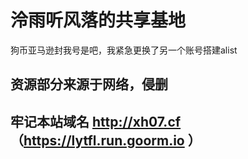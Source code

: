 # 泠雨听风落的共享基地  
狗币亚马逊封我号是吧，我紧急更换了另一个账号搭建alist
## 资源部分来源于网络，侵删
## 牢记本站域名 http://xh07.cf （https://lytfl.run.goorm.io ）
